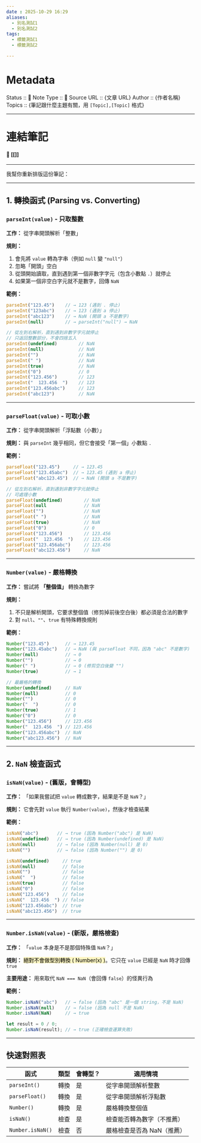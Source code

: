 ```yaml
---
date : 2025-10-29 16:29
aliases:
  - 別名測試1
  - 別名測試2
tags:
  - 標籤測試1
  - 標籤測試2

---
```

# Metadata
Status :: 🌱
Note Type :: 📰
Source URL :: {文章 URL}
Author :: {作者名稱}
Topics :: {筆記跟什麼主題有關，用 `[Topic],[Topic]` 格式}

---
# 連結筆記
#### 📑 [[]]

---

我幫你重新排版這份筆記：

---
## 1. 轉換函式 (Parsing vs. Converting)

### `parseInt(value)` - 只取整數

**工作：** 從字串開頭解析「整數」

**規則：**

1. 會先將 `value` 轉為字串（例如 `null` 變 `"null"`）
2. 忽略「開頭」空白
3. 從頭開始讀取，直到遇到第一個非數字字元（包含小數點 `.`）就停止
4. 如果第一個非空白字元就不是數字，回傳 `NaN`

**範例：**

```javascript
parseInt("123.45")    // → 123 (遇到 . 停止)
parseInt("123abc")    // → 123 (遇到 a 停止)
parseInt("abc123")    // → NaN (開頭 a 不是數字)
parseInt(null)        // → parseInt("null") → NaN
```

```javascript
// 從左到右解析，直到遇到非數字字元就停止
// 只返回整數部分，不會四捨五入
parseInt(undefined)        // NaN
parseInt(null)             // NaN
parseInt("")               // NaN
parseInt(" ")              // NaN
parseInt(true)		       // NaN
parseInt("0")              // 0
parseInt("123.456")        // 123
parseInt("  123.456  ")    // 123
parseInt("123.456abc")     // 123
parseInt("abc123")         // NaN
```

---
### `parseFloat(value)` - 可取小數

**工作：** 從字串開頭解析「浮點數（小數）」

**規則：** 與 `parseInt` 幾乎相同，但它會接受「第一個」小數點 `.`

**範例：**

```javascript
parseFloat("123.45")     // → 123.45
parseFloat("123.45abc")  // → 123.45 (遇到 a 停止)
parseFloat("abc123.45")  // → NaN (開頭 a 不是數字)
```

```javascript
// 從左到右解析，直到遇到非數字字元就停止
// 可處理小數
parseFloat(undefined)        // NaN
parseFloat(null              // NaN
parseFloat("")               // NaN
parseFloat(" ")              // NaN
parseFloat(true)             // NaN
parseFloat("0")              // 0
parseFloat("123.456")        // 123.456
parseFloat("  123.456  ")    // 123.456
parseFloat("123.456abc")     // 123.456
parseFloat("abc123.456")     // NaN
```

---
### `Number(value)` - 嚴格轉換

**工作：** 嘗試將 **「整個值」** 轉換為數字

**規則：**

1. 不只是解析開頭，它要求整個值（修剪掉前後空白後）都必須是合法的數字
2. 對 `null`、`""`、`true` 有特殊轉換規則

**範例：**

```javascript
Number("123.45")      // → 123.45
Number("123.45abc")   // → NaN (與 parseFloat 不同，因為 "abc" 不是數字)
Number(null)          // → 0
Number("")            // → 0
Number(" ")           // → 0 (修剪空白後變 "")
Number(true)          // → 1
```

```javascript
// 最嚴格的轉換
Number(undefined)     // NaN
Number(null)          // 0
Number("")            // 0
Number("  ")          // 0
Number(true)          // 1
Number("0")           // 0
Number("123.456")     // 123.456
Number("  123.456  ") // 123.456
Number("123.456abc")  // NaN
Number("abc123.456")  // NaN
```

---
## 2. `NaN` 檢查函式

### `isNaN(value)` - (舊版，會轉型)

**工作：** 「如果我嘗試把 `value` 轉成數字，結果是不是 `NaN`？」

**規則：** 它會先對 `value` 執行 `Number(value)`，然後才檢查結果

**範例：**

```javascript
isNaN("abc")       // → true (因為 Number("abc") 是 NaN)
isNaN(undefined)   // → true (因為 Number(undefined) 是 NaN)
isNaN(null)        // → false (因為 Number(null) 是 0)
isNaN("")          // → false (因為 Number("") 是 0)
```

```javascript
isNaN(undefined)     // true
isNaN(null)          // false
isNaN("")            // false
isNaN("  ")          // false
isNaN(true)          // false
isNaN("0")           // false
isNaN("123.456")     // false
isNaN("  123.456  ") // false
isNaN("123.456abc")  // true
isNaN("abc123.456")  // true
```

---

### `Number.isNaN(value)` - (新版，嚴格檢查)

**工作：** 「`value` 本身是不是那個特殊值 `NaN`？」

**規則：** <mark style="background: #FFF3A3A6;">絕對不會做型別轉換 ( Number(x) )</mark>。它只在 `value` 已經是 `NaN` 時才回傳 `true`

**主要用途：** 用來取代 `NaN === NaN`（會回傳 `false`）的怪異行為

**範例：**

```javascript
Number.isNaN("abc")   // → false (因為 "abc" 是一個 string，不是 NaN)
Number.isNaN(null)    // → false (因為 null 不是 NaN)
Number.isNaN(NaN)     // → true

let result = 0 / 0;
Number.isNaN(result); // → true (正確檢查運算失敗)
```

---

## 快速對照表

|函式|類型|會轉型？|適用情境|
|---|---|---|---|
|`parseInt()`|轉換|是|從字串開頭解析整數|
|`parseFloat()`|轉換|是|從字串開頭解析浮點數|
|`Number()`|轉換|是|嚴格轉換整個值|
|`isNaN()`|檢查|是|檢查能否轉為數字（不推薦）|
|`Number.isNaN()`|檢查|否|嚴格檢查是否為 NaN（推薦）|